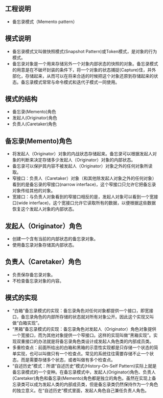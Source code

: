 
## 工程说明

* 备忘录模式（Memento pattern）

## 模式说明

* 备忘录模式又叫做快照模式(Snapshot Pattern)或Token模式，是对象的行为模式。
* 备忘录对象是一个用来存储另外一个对象内部状态的快照的对象。备忘录模式的用意是在不破坏封装的条件下，将一个对象的状态捕捉(Capture)住，并外部化，存储起来，从而可以在将来合适的时候把这个对象还原到存储起来的状态。备忘录模式常常与命令模式和迭代子模式一同使用。

## 模式的结构

* 备忘录(Memento)角色
* 发起人(Originator)角色
* 负责人(Caretaker)角色

## 备忘录(Memento)角色

* 将发起人（Originator）对象的内战状态存储起来。备忘录可以根据发起人对象的判断来决定存储多少发起人（Originator）对象的内部状态。
* 备忘录可以保护其内容不被发起人（Originator）对象之外的任何对象所读取。
* 窄接口：负责人（Caretaker）对象（和其他除发起人对象之外的任何对象）看到的是备忘录的窄接口(narrow interface)，这个窄接口只允许它把备忘录对象传给其他的对象。
* 宽接口：与负责人对象看到的窄接口相反的是，发起人对象可以看到一个宽接口(wide interface)，这个宽接口允许它读取所有的数据，以便根据这些数据恢复这个发起人对象的内部状态。

## 发起人（Originator）角色

* 创建一个含有当前的内部状态的备忘录对象。
* 使用备忘录对象存储其内部状态。

## 负责人（Caretaker）角色

* 负责保存备忘录对象。
* 不检查备忘录对象的内容。

## 模式的实现

* “白箱”备忘录模式的实现：备忘录角色对任何对象都提供一个接口，即宽接口，备忘录角色的内部所存储的状态就对所有对象公开。因此这个实现又叫做“白箱实现”。
* “黑箱”备忘录模式的实现：备忘录角色对发起人（Originator）角色对象提供一个宽接口，而为其他对象提供一个窄接口。这样的实现叫做“黑箱实现”。实现双重接口的办法就是将备忘录角色类设计成发起人角色类的内部成员类。
* 多重检查点：前面所给出的白箱和黑箱的示意性实现都是只存储一个状态的简单实现，也可以叫做只有一个检查点。常见的系统往往需要存储不止一个状态，而是需要存储多个状态，或者叫做有多个检查点。
* “自述历史”模式：所谓“自述历史”模式(History-On-Self Pattern)实际上就是备忘录模式的一个变种。在备忘录模式中，发起人(Originator)角色、负责人(Caretaker)角色和备忘录(Memento)角色都是独立的角色。虽然在实现上备忘录类可以成为发起人类的内部成员类，但是备忘录类仍然保持作为一个角色的独立意义。在“自述历史”模式里面，发起人角色自己兼任负责人角色。
